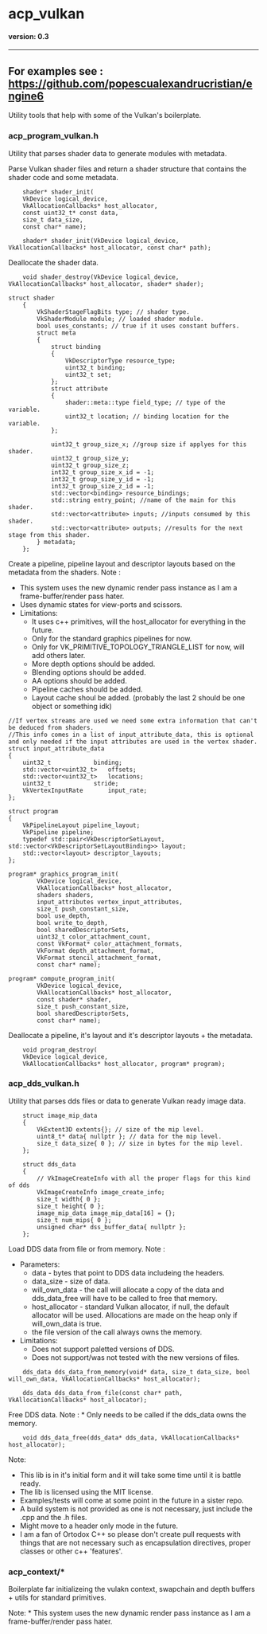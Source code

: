 # acp_vulkan
#### version: 0.3
---
For examples see : https://github.com/popescualexandrucristian/engine6
---
Utility tools that help with some of the Vulkan's boilerplate.

### acp_program_vulkan.h
Utility that parses shader data to generate modules with metadata.

Parse Vulkan shader files and return a shader structure that contains the shader code and some metadata.
```
    shader* shader_init(
    VkDevice logical_device, 
    VkAllocationCallbacks* host_allocator, 
    const uint32_t* const data, 
    size_t data_size,
	const char* name);
``` 
```
    shader* shader_init(VkDevice logical_device, VkAllocationCallbacks* host_allocator, const char* path);
```

Deallocate the shader data.
```
    void shader_destroy(VkDevice logical_device, VkAllocationCallbacks* host_allocator, shader* shader);
```

```
struct shader
    {
        VkShaderStageFlagBits type; // shader type.
        VkShaderModule module; // loaded shader module.
        bool uses_constants; // true if it uses constant buffers.
        struct meta
        {
            struct binding
            {
                VkDescriptorType resource_type;
                uint32_t binding;
                uint32_t set;
            };
            struct attribute
            {
                shader::meta::type field_type; // type of the variable.
                uint32_t location; // binding location for the variable.
            };

            uint32_t group_size_x; //group size if applyes for this shader.
            uint32_t group_size_y;
            uint32_t group_size_z;
            int32_t group_size_x_id = -1;
            int32_t group_size_y_id = -1;
            int32_t group_size_z_id = -1;
            std::vector<binding> resource_bindings;
            std::string entry_point; //name of the main for this shader.
            std::vector<attribute> inputs; //inputs consumed by this shader.
            std::vector<attribute> outputs; //results for the next stage from this shader.
        } metadata;
    };
```

Create a pipeline, pipeline layout and descriptor layouts based on the metadata from the shaders.
Note :
 * This system uses the new dynamic render pass instance as I am a frame-buffer/render pass hater.
 * Uses dynamic states for view-ports and scissors.
 * Limitations:
	 * It uses c++ primitives, will the host_allocator for everything in the future.
	 * Only for the standard graphics pipelines for now.
	 * Only for VK_PRIMITIVE_TOPOLOGY_TRIANGLE_LIST for now, will add others later.
	 * More depth options should be added.
	 * Blending options should be added.
	 * AA options should be added.
	 * Pipeline caches should be added.
  	 * Layout cache shoul be added. (probably the last 2 should be one object or something idk) 
```
//If vertex streams are used we need some extra information that can't be deduced from shaders.
//This info comes in a list of input_attribute_data, this is optional and only needed if the input attributes are used in the vertex shader.
struct input_attribute_data
{
    uint32_t			binding;
    std::vector<uint32_t>	offsets;
    std::vector<uint32_t>	locations;
    uint32_t			stride;
    VkVertexInputRate		input_rate;
};
```

```
struct program
{
    VkPipelineLayout pipeline_layout;
    VkPipeline pipeline;
    typedef std::pair<VkDescriptorSetLayout, std::vector<VkDescriptorSetLayoutBinding>> layout;
    std::vector<layout> descriptor_layouts;
};
```

```
program* graphics_program_init(
        VkDevice logical_device, 
        VkAllocationCallbacks* host_allocator, 
        shaders shaders, 
        input_attributes vertex_input_attributes,
        size_t push_constant_size, 
        bool use_depth, 
        bool write_to_depth, 
        bool sharedDescriptorSets,
        uint32_t color_attachment_count, 
        const VkFormat* color_attachment_formats,
        VkFormat depth_attachment_format, 
        VkFormat stencil_attachment_format,
		const char* name);
```

```
program* compute_program_init(
		VkDevice logical_device, 
		VkAllocationCallbacks* host_allocator, 
		const shader* shader, 
        size_t push_constant_size, 
		bool sharedDescriptorSets, 
		const char* name);
```

Deallocate a pipeline, it's layout and it's descriptor layouts + the metadata.
```
    void program_destroy(
    VkDevice logical_device, 
    VkAllocationCallbacks* host_allocator, program* program);
```

### acp_dds_vulkan.h
Utility that parses dds files or data to generate Vulkan ready image data.

```
	struct image_mip_data
	{
		VkExtent3D extents{}; // size of the mip level.
		uint8_t* data{ nullptr }; // data for the mip level.
		size_t data_size{ 0 }; // size in bytes for the mip level.
	};

	struct dds_data
	{
	    // VkImageCreateInfo with all the proper flags for this kind of dds
	    VkImageCreateInfo image_create_info; 
	    size_t width{ 0 };
	    size_t height{ 0 };
	    image_mip_data image_mip_data[16] = {};
	    size_t num_mips{ 0 };
	    unsigned char* dss_buffer_data{ nullptr };
	};
```

Load DDS data from file or from memory.
Note :
 * Parameters:
	* data - bytes that point to DDS data includeing the headers.
	* data_size - size of data.
	* will_own_data - the call will allocate a copy of the data and dds_data_free will have to be called to free that memory.
	* host_allocator - standard Vulkan allocator, if null, the default allocator will be used. Allocations are made on the heap only if will_own_data is true.
	* the file version of the call always owns the memory.
 * Limitations:
	 * Does not support paletted versions of DDS.
	 * Does not support/was not tested with the new versions of files.

```
	dds_data dds_data_from_memory(void* data, size_t data_size, bool will_own_data, VkAllocationCallbacks* host_allocator);
	
	dds_data dds_data_from_file(const char* path, VkAllocationCallbacks* host_allocator);
```
Free DDS data.
Note :
	* Only needs to be called if the dds_data owns the memory.
```
	void dds_data_free(dds_data* dds_data, VkAllocationCallbacks* host_allocator);
```
Note:
* This lib is in it's initial form and it will take some time until it is battle ready.
* The lib is licensed using the MIT license.
* Examples/tests will come at some point in the future in a sister repo.
* A build system is not provided as one is not necessary, just include the .cpp and the .h files.
* Might move to a header only mode in the future.
* I am a fan of Ortodox C++ so please don't create pull requests with things that are not necessary such as encapsulation directives, proper classes or other c++ 'features'.

### acp_context/*

Boilerplate far initializeing the vulakn context, swapchain and depth buffers + utils for standard primitives.

Note:
	* This system uses the new dynamic render pass instance as I am a frame-buffer/render pass hater.
